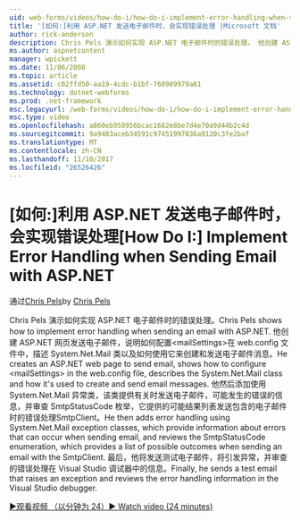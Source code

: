 ```yaml
---
uid: web-forms/videos/how-do-i/how-do-i-implement-error-handling-when-sending-email-with-aspnet
title: '[如何:]利用 ASP.NET 发送电子邮件时，会实现错误处理 |Microsoft 文档'
author: rick-anderson
description: Chris Pels 演示如何实现 ASP.NET 电子邮件时的错误处理。 他创建 ASP.NET 网页发送电子邮件，演示如何配置和 lt....
ms.author: aspnetcontent
manager: wpickett
ms.date: 11/06/2008
ms.topic: article
ms.assetid: c02ffd50-aa19-4cdc-b1bf-760989979a61
ms.technology: dotnet-webforms
ms.prod: .net-framework
msc.legacyurl: /web-forms/videos/how-do-i/how-do-i-implement-error-handling-when-sending-email-with-aspnet
msc.type: video
ms.openlocfilehash: a860eb958956bcac1682e8be7d4e70a9d44b2c4d
ms.sourcegitcommit: 9a9483aceb34591c97451997036a9120c3fe2baf
ms.translationtype: MT
ms.contentlocale: zh-CN
ms.lasthandoff: 11/10/2017
ms.locfileid: "26526426"
---
```

<a name="how-do-i-implement-error-handling-when-sending-email-with-aspnet"></a><span data-ttu-id="3e5d7-104">[如何:]利用 ASP.NET 发送电子邮件时，会实现错误处理</span><span class="sxs-lookup"><span data-stu-id="3e5d7-104">[How Do I:] Implement Error Handling when Sending Email with ASP.NET</span></span>
====================
<span data-ttu-id="3e5d7-105">通过[Chris Pels](https://twitter.com/chrispels)</span><span class="sxs-lookup"><span data-stu-id="3e5d7-105">by [Chris Pels](https://twitter.com/chrispels)</span></span>

<span data-ttu-id="3e5d7-106">Chris Pels 演示如何实现 ASP.NET 电子邮件时的错误处理。</span><span class="sxs-lookup"><span data-stu-id="3e5d7-106">Chris Pels shows how to implement error handling when sending an email with ASP.NET.</span></span> <span data-ttu-id="3e5d7-107">他创建 ASP.NET 网页发送电子邮件，说明如何配置&lt;mailSettings&gt;在 web.config 文件中，描述 System.Net.Mail 类以及如何使用它来创建和发送电子邮件消息。</span><span class="sxs-lookup"><span data-stu-id="3e5d7-107">He creates an ASP.NET web page to send email, shows how to configure &lt;mailSettings&gt; in the web.config file, describes the System.Net.Mail class and how it's used to create and send email messages.</span></span> <span data-ttu-id="3e5d7-108">他然后添加使用 System.Net.Mail 异常类，该类提供有关时发送电子邮件，可能发生的错误的信息，并审查 SmtpStatusCode 枚举，它提供的可能结果列表发送包含的电子邮件时的错误处理SmtpClient。</span><span class="sxs-lookup"><span data-stu-id="3e5d7-108">He then adds error handling using System.Net.Mail exception classes, which provide information about errors that can occur when sending email, and reviews the SmtpStatusCode enumeration, which provides a list of possible outcomes when sending an email with the SmtpClient.</span></span> <span data-ttu-id="3e5d7-109">最后，他将发送测试电子邮件，将引发异常，并审查的错误处理在 Visual Studio 调试器中的信息。</span><span class="sxs-lookup"><span data-stu-id="3e5d7-109">Finally, he sends a test email that raises an exception and reviews the error handling information in the Visual Studio debugger.</span></span>

[<span data-ttu-id="3e5d7-110">&#9654;观看视频 （以分钟为 24）</span><span class="sxs-lookup"><span data-stu-id="3e5d7-110">&#9654; Watch video (24 minutes)</span></span>](https://channel9.msdn.com/Blogs/ASP-NET-Site-Videos/how-do-i-implement-error-handling-when-sending-email-with-aspnet)
